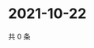 # 2021-10-22

共 0 条

<!-- BEGIN WEIBO -->
<!-- 最后更新时间 Fri Oct 22 2021 19:09:20 GMT+0800 (China Standard Time) -->

<!-- END WEIBO -->
